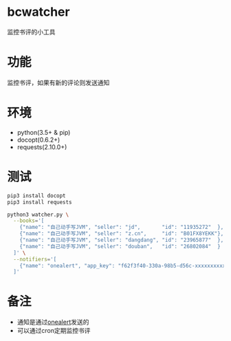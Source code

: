 # bcwatcher
监控书评的小工具

# 功能
监控书评，如果有新的评论则发送通知

# 环境
* python(3.5+ & pip)
* docopt(0.6.2+)
* requests(2.10.0+)

# 测试
```sh
pip3 install docopt
pip3 install requests

python3 watcher.py \
  --books='[
    {"name": "自己动手写JVM", "seller": "jd",       "id": "11935272"  },
    {"name": "自己动手写JVM", "seller": "z.cn",     "id": "B01FX8YEKK"},
    {"name": "自己动手写JVM", "seller": "dangdang", "id": "23965877"  },
    {"name": "自己动手写JVM", "seller": "douban",   "id": "26802084"  }
  ]' \
  --notifiers='[
    {"name": "onealert", "app_key": "f62f3f40-330a-98b5-d56c-xxxxxxxxxxxx"}
  ]'
```

# 备注
* 通知是通过[onealert](http://www.onealert.com/)发送的
* 可以通过cron定期监控书评
